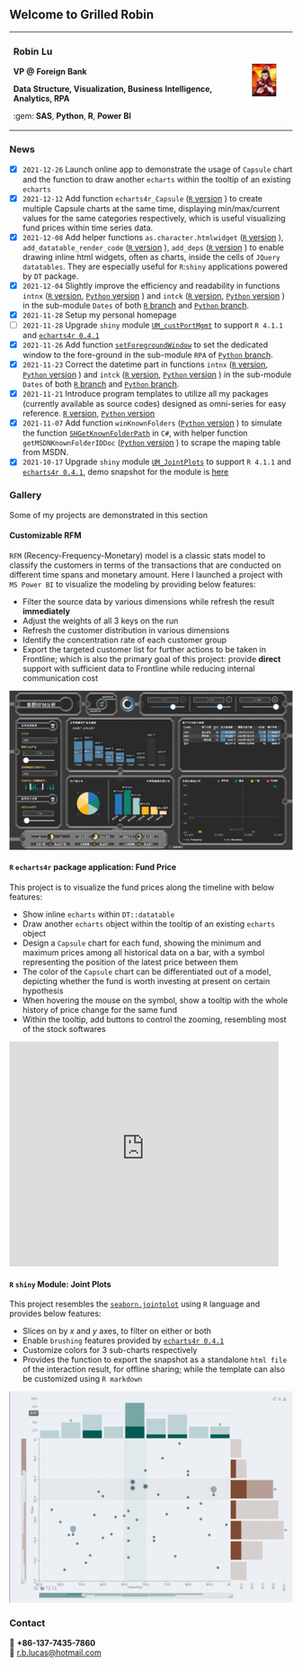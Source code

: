## Welcome to Grilled Robin

<!-- https://stackoverflow.com/questions/1705895/python-markdown-markdown-inside-html-blocks -->
<table border="0" width="100%">
  <tr>
    <td width="80%">
      <h3>Robin Lu</h3>
      <p><b>VP @ Foreign Bank</b></p>
      <p><b>Data Structure, Visualization, Business Intelligence, Analytics, RPA</b></p>
      <p markdown="1">:gem: <b>SAS</b>, <b>Python</b>, <b>R</b>, <b>Power BI</b></p>
    </td>
    <td width="20%" align="center">
      <img src="assets/images/photo.jpg" width="50%">
    </td>
  </tr>
</table>

### News

- [x] `2021-12-26` Launch online app to demonstrate the usage of `Capsule` chart and the function to draw another `echarts` within the tooltip of an existing `echarts`
- [x] `2021-12-12` Add function `echarts4r_Capsule` \([`R` version](https://github.com/GrilledRobin/omni-series/blob/master/R/omniR/Visualization/echarts4r_Capsule.r) \) to create multiple Capsule charts at the same time, displaying min/max/current values for the same categories respectively, which is useful visualizing fund prices within time series data.
- [x] `2021-12-08` Add helper functions `as.character.htmlwidget` \([`R` version](https://github.com/GrilledRobin/omni-series/blob/master/R/omniR/Visualization/as.character.htmlwidget.r) \), `add_datatable_render_code` \([`R` version](https://github.com/GrilledRobin/omni-series/blob/master/R/omniR/Visualization/add_datatable_render_code.r) \), `add_deps` \([`R` version](https://github.com/GrilledRobin/omni-series/blob/master/R/omniR/Visualization/add_deps.r) \) to enable drawing inline html widgets, often as charts, inside the cells of `JQuery` `datatables`. They are especially useful for `R`:`shiny` applications powered by `DT` package.
- [x] `2021-12-04` Slightly improve the efficiency and readability in functions `intnx` \([`R` version](https://github.com/GrilledRobin/omni-series/blob/master/R/omniR/Dates/intnx.r), [`Python` version](https://github.com/GrilledRobin/omni-series/blob/master/Python/omniPy/Dates/intnx.py) \) and `intck` \([`R` version](https://github.com/GrilledRobin/omni-series/blob/master/R/omniR/Dates/intck.r), [`Python` version](https://github.com/GrilledRobin/omni-series/blob/master/Python/omniPy/Dates/intck.py) \) in the sub-module `Dates` of both [`R` branch](https://github.com/GrilledRobin/omni-series/tree/master/R/omniR) and [`Python` branch](https://github.com/GrilledRobin/omni-series/tree/master/Python/omniPy).
- [x] `2021-11-28` Setup my personal homepage
- [ ] `2021-11-28` Upgrade `shiny` module [`UM_custPortMgmt`](https://github.com/GrilledRobin/omni-series/blob/master/R/omniR/UsrShinyModules/Ops/UM_custPortMgmt.r) to support `R 4.1.1` and [`echarts4r 0.4.1`](https://echarts4r.john-coene.com/)
- [x] `2021-11-26` Add function [`setForegroundWindow`](https://github.com/GrilledRobin/omni-series/blob/master/Python/omniPy/RPA/setForegroundWindow.py) to set the dedicated window to the fore-ground in the sub-module `RPA` of [`Python` branch](https://github.com/GrilledRobin/omni-series/tree/master/Python/omniPy).
- [x] `2021-11-23` Correct the datetime part in functions `intnx` \([`R` version](https://github.com/GrilledRobin/omni-series/blob/master/R/omniR/Dates/intnx.r), [`Python` version](https://github.com/GrilledRobin/omni-series/blob/master/Python/omniPy/Dates/intnx.py) \) and `intck` \([`R` version](https://github.com/GrilledRobin/omni-series/blob/master/R/omniR/Dates/intck.r), [`Python` version](https://github.com/GrilledRobin/omni-series/blob/master/Python/omniPy/Dates/intck.py) \) in the sub-module `Dates` of both [`R` branch](https://github.com/GrilledRobin/omni-series/tree/master/R/omniR) and [`Python` branch](https://github.com/GrilledRobin/omni-series/tree/master/Python/omniPy).
- [x] `2021-11-21` Introduce program templates to utilize all my packages \(currently available as source codes\) designed as omni-series for easy reference. [`R` version](https://github.com/GrilledRobin/omni-series/tree/master/R/Programs), [`Python` version](https://github.com/GrilledRobin/omni-series/tree/master/Python/Programs)
- [x] `2021-11-07` Add function `winKnownFolders` \([`Python` version](https://github.com/GrilledRobin/omni-series/blob/master/Python/omniPy/FileSystem/winKnownFolders.py) \) to simulate the function [`SHGetKnownFolderPath`](https://docs.microsoft.com/en-us/windows/win32/api/shlobj_core/nf-shlobj_core-shgetknownfolderpath) in `C#`, with helper function `getMSDNKnownFolderIDDoc` \([`Python` version](https://github.com/GrilledRobin/omni-series/blob/master/Python/omniPy/FileSystem/getMSDNKnownFolderIDDoc.py) \) to scrape the maping table from MSDN.
- [x] `2021-10-17` Upgrade `shiny` module [`UM_JointPlots`](https://github.com/GrilledRobin/omni-series/blob/master/R/omniR/UsrShinyModules/Stats/UM_JointPlots.r) to support `R 4.1.1` and [`echarts4r 0.4.1`](https://echarts4r.john-coene.com/), demo snapshot for the module is [here](assets/images/demo_UM_JointPlots.png)

### Gallery

Some of my projects are demonstrated in this section

#### Customizable RFM

`RFM` \(Recency-Frequency-Monetary\) model is a classic stats model to classify the customers in terms of the transactions that are conducted on different time spans and monetary amount. Here I launched a project with `MS Power BI` to visualize the modeling by providing below features:
- Filter the source data by various dimensions while refresh the result **immediately**
- Adjust the weights of all 3 keys on the run
- Refresh the customer distribution in various dimensions
- Identify the concentration rate of each customer group
- Export the targeted customer list for further actions to be taken in Frontline; which is also the primary goal of this project: provide **direct** support with sufficient data to Frontline while reducing internal communication cost

![RFM demo](assets/images/demo_RFM.png)

#### `R` `echarts4r` package application: Fund Price

This project is to visualize the fund prices along the timeline with below features:
- Show inline `echarts` within `DT::datatable`
- Draw another `echarts` object within the tooltip of an existing `echarts` object
- Design a `Capsule` chart for each fund, showing the minimum and maximum prices among all historical data on a bar, with a symbol representing the position of the latest price between them
- The color of the `Capsule` chart can be differentiated out of a model, depicting whether the fund is worth investing at present on certain hypothesis
- When hovering the mouse on the symbol, show a tooltip with the whole history of price change for the same fund
- Within the tooltip, add buttons to control the zooming, resembling most of the stock softwares

<iframe
	height=400
	width=95%
	src="https://grilledrobin.shinyapps.io/fundprice/"
	frameborder=0
	allowfullscreen
></iframe>

#### `R` `shiny` Module: Joint Plots

This project resembles the [`seaborn.jointplot`](http://seaborn.pydata.org/generated/seaborn.jointplot.html) using `R` language and provides below features:
- Slices on by <em>x</em> and <em>y</em> axes, to filter on either or both
- Enable `brushing` features provided by [`echarts4r 0.4.1`](https://echarts4r.john-coene.com/)
- Customize colors for 3 sub-charts respectively
- Provides the function to export the snapshot as a standalone `html file` of the interaction result, for offline sharing; while the template can also be customized using `R markdown`

![Joint Plot demo](assets/images/demo_UM_JointPlots.png)

### Contact

:iphone: **+86-137-7435-7860**  
:email: r.b.lucas@hotmail.com
